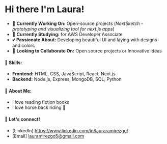 # Hi there I'm Laura!

- 🔭 **Currently Working On:** Open-source projects (*NextSketch - prototyping and visualizing tool for next.js apps*)
- 🌱 **Currently Studying:** for AWS Developer Associate
- 💕 **Passionate About:** Developing beautiful UI and laying with designs and colors
- 👯 **Looking to Collaborate On:** Open source projects or Innovative ideas
#### 🚀 **Skills:**
- **Frontend:** HTML, CSS, JavaScript, React, Next.js
- **Backend:** Node.js, Express, MongoDB, SQL, Python
#### 🎉 **About Me:**
- I love reading fiction books
- I love horse back riding 🐴
#### 📧 **Let's connect!**
- [LinkedIn] https://www.linkedin.com/in/lauraramirezgo/
- [Email] lauramirezgo5@gmail.com

